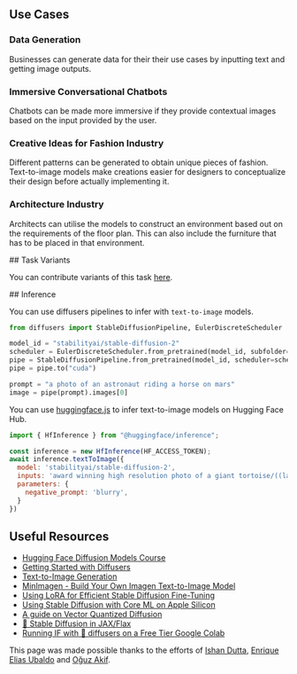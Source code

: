 ## Use Cases
### Data Generation
  
Businesses can generate data for their their use cases by inputting text and getting image outputs. 
  
### Immersive Conversational Chatbots
  
Chatbots can be made more immersive if they provide contextual images based on the input provided by the user.
  
### Creative Ideas for Fashion Industry
  
Different patterns can be generated to obtain unique pieces of fashion. Text-to-image models make creations easier for designers to conceptualize their design before actually implementing it.
  
### Architecture Industry
  
Architects can utilise the models to construct an environment based out on the requirements of the floor plan. This can also include the furniture that has to be placed in that environment.

## Task Variants

You can contribute variants of this task [here](https://github.com/huggingface/hub-docs/blob/main/tasks/src/text-to-image/about.md).


## Inference

You can use diffusers pipelines to infer with `text-to-image` models.
```python
from diffusers import StableDiffusionPipeline, EulerDiscreteScheduler

model_id = "stabilityai/stable-diffusion-2"
scheduler = EulerDiscreteScheduler.from_pretrained(model_id, subfolder="scheduler")
pipe = StableDiffusionPipeline.from_pretrained(model_id, scheduler=scheduler, torch_dtype=torch.float16)
pipe = pipe.to("cuda")

prompt = "a photo of an astronaut riding a horse on mars"
image = pipe(prompt).images[0]
```

You can use [huggingface.js](https://github.com/huggingface/huggingface.js) to infer text-to-image models on Hugging Face Hub.

```javascript
import { HfInference } from "@huggingface/inference";

const inference = new HfInference(HF_ACCESS_TOKEN);
await inference.textToImage({
  model: 'stabilityai/stable-diffusion-2',
  inputs: 'award winning high resolution photo of a giant tortoise/((ladybird)) hybrid, [trending on artstation]',
  parameters: {
    negative_prompt: 'blurry',
  }
})
```
  
## Useful Resources
- [Hugging Face Diffusion Models Course](https://github.com/huggingface/diffusion-models-class)
- [Getting Started with Diffusers](https://huggingface.co/docs/diffusers/index)
- [Text-to-Image Generation](https://huggingface.co/docs/diffusers/using-diffusers/conditional_image_generation)
- [MinImagen - Build Your Own Imagen Text-to-Image Model](https://www.assemblyai.com/blog/minimagen-build-your-own-imagen-text-to-image-model/)
- [Using LoRA for Efficient Stable Diffusion Fine-Tuning](https://huggingface.co/blog/lora)
- [Using Stable Diffusion with Core ML on Apple Silicon](https://huggingface.co/blog/diffusers-coreml)
- [A guide on Vector Quantized Diffusion](https://huggingface.co/blog/vq-diffusion)
- [🧨 Stable Diffusion in JAX/Flax](https://huggingface.co/blog/stable_diffusion_jax)
- [Running IF with 🧨 diffusers on a Free Tier Google Colab](https://huggingface.co/blog/if)


This page was made possible thanks to the efforts of [Ishan Dutta](https://huggingface.co/ishandutta), [Enrique Elias Ubaldo](https://huggingface.co/herrius) and [Oğuz Akif](https://huggingface.co/oguzakif).